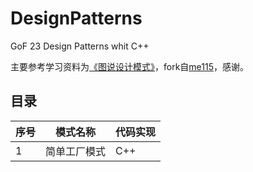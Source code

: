 # DesignPatterns
GoF 23 Design Patterns whit C++

主要参考学习资料为[《图说设计模式》](http://design-patterns.readthedocs.io/zh_CN/latest/index.html)，fork自[me115](https://github.com/me115/design_patterns)，感谢。



## 目录

| 序号 | 模式名称     | 代码实现 |
| ---- | ------------ | -------- |
| 1    | 简单工厂模式 | C++      |

